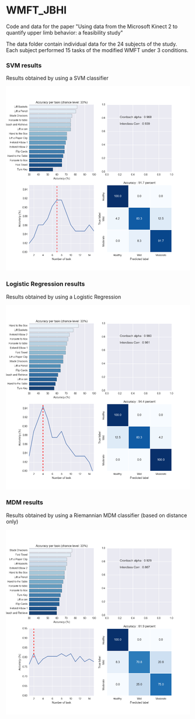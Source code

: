 # WMFT_JBHI
Code and data for the paper "Using data from the Microsoft Kinect 2 to  quantify upper limb behavior: a feasibility study"

The data folder contain individual data for the 24 subjects of the study. Each subject performed 15 tasks of the modified WMFT under 3 conditions.

### SVM results

Results obtained by using a SVM classifier

![SVM](results/results_svm.png)

### Logistic Regression results

Results obtained by using a Logistic Regression

![SVM](results/results_LogisticReg.png)

### MDM results

Results obtained by using a Riemannian MDM classifier (based on distance only)

![SVM](results/results_mdm.png)
